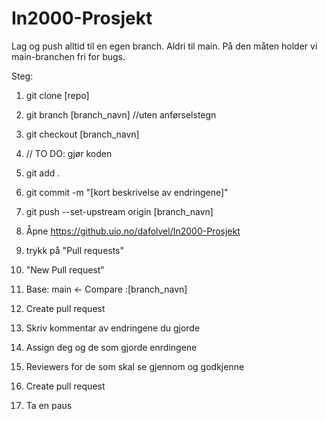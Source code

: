 # In2000-Prosjekt
Lag og push alltid til en egen branch. Aldri til main. På den måten holder vi main-branchen fri for bugs.


Steg:
1. git clone [repo]
2. git branch [branch_navn] //uten anførselstegn
3. git checkout [branch_navn]
4. // TO DO: gjør koden
5. git add .
6. git commit -m "[kort beskrivelse av endringene]"
7. git push --set-upstream origin [branch_navn]
8. Åpne https://github.uio.no/dafolvel/In2000-Prosjekt
9. trykk på "Pull requests"
10. "New Pull request"
11. Base: main <- Compare :[branch_navn]
12. Create pull request

13. Skriv kommentar av endringene du gjorde
14. Assign deg og de som gjorde enrdingene
15. Reviewers for de som skal se gjennom og godkjenne
16. Create pull request
17. Ta en paus
